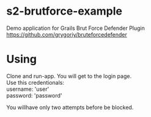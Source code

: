 s2-brutforce-example
====================

Demo application for Grails Brut Force Defender Plugin https://github.com/grygoriy/bruteforcedefender


Using
=====
Clone and run-app. You will get to the login page.<br/>
Use this credentionals:<br/>
username: 'user'<br/>
password: 'password'

You willhave only two attempts before be blocked.
